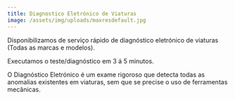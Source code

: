 ```yaml
---
title: Diagnostico Eletrónico de Viaturas
image: /assets/img/uploads/maxresdefault.jpg
---
```

Disponibilizamos de serviço rápido de diagnóstico eletrónico de viaturas (Todas as marcas e modelos).

Executamos o teste/diagnóstico em 3 á 5 minutos.

O Diagnóstico Eletrónico é um exame rigoroso que detecta todas as anomalias existentes em viaturas, sem que se precise o uso de ferramentas mecânicas.
